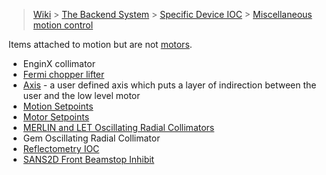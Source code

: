 > [Wiki](Home) > [The Backend System](The-Backend-System) > [Specific Device IOC](Specific-Device-IOC) > [Miscellaneous motion control](Miscellaneous-Motion-Control)

Items attached to motion but are not [motors](Motor-IOCs).

* EnginX collimator
* [Fermi chopper lifter](Fermi-Chopper-Lifter)
* [Axis](Axis) - a user defined axis which puts a layer of indirection between the user and the low level motor
* [Motion Setpoints](Motion-Set-points)
* [Motor Setpoints](Motor-SetPoints)
* [MERLIN and LET Oscillating Radial Collimators](MERLIN-and-LET-Oscillating-radial-collimators)
* Gem Oscillating Radial Collimator
* [Reflectometry IOC](Reflectometry-IOC)
* [SANS2D Front Beamstop Inhibit](SANS2D-Front-Beam-Stop-inhibit-movement)
